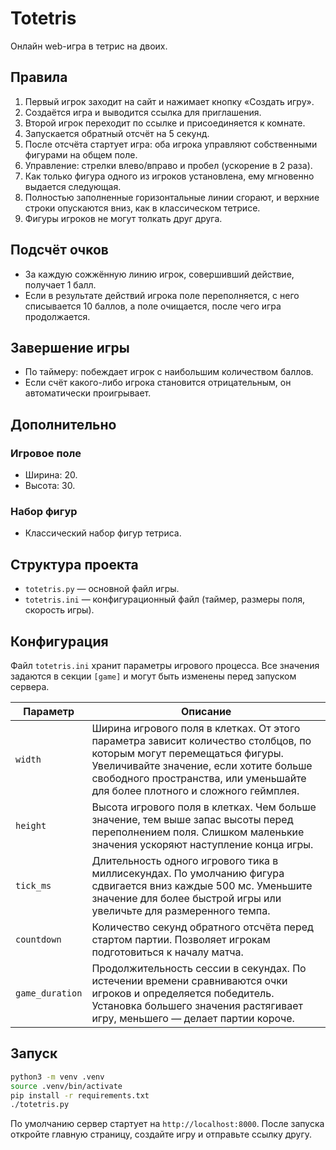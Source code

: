 # Totetris

Онлайн web-игра в тетрис на двоих.

## Правила
1. Первый игрок заходит на сайт и нажимает кнопку «Создать игру».
2. Создаётся игра и выводится ссылка для приглашения.
3. Второй игрок переходит по ссылке и присоединяется к комнате.
4. Запускается обратный отсчёт на 5 секунд.
5. После отсчёта стартует игра: оба игрока управляют собственными фигурами на общем поле.
6. Управление: стрелки влево/вправо и пробел (ускорение в 2 раза).
7. Как только фигура одного из игроков установлена, ему мгновенно выдается следующая.
8. Полностью заполненные горизонтальные линии сгорают, и верхние строки опускаются вниз, как в классическом тетрисе.
9. Фигуры игроков не могут толкать друг друга.

## Подсчёт очков
- За каждую сожжённую линию игрок, совершивший действие, получает 1 балл.
- Если в результате действий игрока поле переполняется, с него списывается 10 баллов, а поле очищается, после чего игра продолжается.

## Завершение игры
- По таймеру: побеждает игрок с наибольшим количеством баллов.
- Если счёт какого-либо игрока становится отрицательным, он автоматически проигрывает.

## Дополнительно
### Игровое поле
- Ширина: 20.
- Высота: 30.

### Набор фигур
- Классический набор фигур тетриса.

## Структура проекта
- `totetris.py` — основной файл игры.
- `totetris.ini` — конфигурационный файл (таймер, размеры поля, скорость игры).

## Конфигурация
Файл `totetris.ini` хранит параметры игрового процесса. Все значения задаются в секции `[game]` и могут быть изменены перед запуском сервера.

| Параметр | Описание |
| --- | --- |
| `width` | Ширина игрового поля в клетках. От этого параметра зависит количество столбцов, по которым могут перемещаться фигуры. Увеличивайте значение, если хотите больше свободного пространства, или уменьшайте для более плотного и сложного геймплея. |
| `height` | Высота игрового поля в клетках. Чем больше значение, тем выше запас высоты перед переполнением поля. Слишком маленькие значения ускоряют наступление конца игры. |
| `tick_ms` | Длительность одного игрового тика в миллисекундах. По умолчанию фигура сдвигается вниз каждые 500 мс. Уменьшите значение для более быстрой игры или увеличьте для размеренного темпа. |
| `countdown` | Количество секунд обратного отсчёта перед стартом партии. Позволяет игрокам подготовиться к началу матча. |
| `game_duration` | Продолжительность сессии в секундах. По истечении времени сравниваются очки игроков и определяется победитель. Установка большего значения растягивает игру, меньшего — делает партии короче. |

## Запуск

```bash
python3 -m venv .venv
source .venv/bin/activate
pip install -r requirements.txt
./totetris.py
```

По умолчанию сервер стартует на `http://localhost:8000`. После запуска откройте главную страницу, создайте игру и отправьте ссылку другу.
